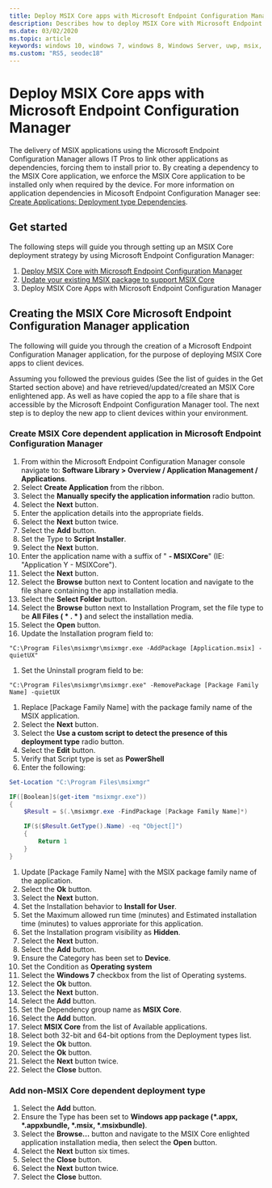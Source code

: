 ```yaml
---
title: Deploy MSIX Core apps with Microsoft Endpoint Configuration Manager
description: Describes how to deploy MSIX Core with Microsoft Endpoint Configuration Manager.
ms.date: 03/02/2020
ms.topic: article
keywords: windows 10, windows 7, windows 8, Windows Server, uwp, msix, msixcore, 1709, 1703, 1607, 1511, 1507
ms.custom: "RS5, seodec18"
---
```


# Deploy MSIX Core apps with Microsoft Endpoint Configuration Manager
The delivery of MSIX applications using the Microsoft Endpoint Configuration Manager allows IT Pros to link other applications as dependencies, forcing them to install prior to. By creating a dependency to the MSIX Core application, we enforce the MSIX Core application to be installed only when required by the device. For more information on application dependencies in Micosoft Endpoint Configuration Manager see: [Create Applications: Deployment type Dependencies](/configmgr/apps/deploy-use/create-applications#bkmk_dt-depend).

## Get started
The following steps will guide you through setting up an MSIX Core deployment strategy by using Microsoft Endpoint Configuration Manager:

1. [Deploy MSIX Core with Microsoft Endpoint Configuration Manager](deploy-msix-core-with-configmgr.md)
1. [Update your existing MSIX package to support MSIX Core](support-msix-core.md)
1. Deploy MSIX Core Apps with Microsoft Endpoint Configuration Manager

## Creating the MSIX Core Microsoft Endpoint Configuration Manager application
The following will guide you through the creation of a Microsoft Endpoint Configuration Manager application, for the purpose of deploying MSIX Core apps to client devices.
 
Assuming you followed the previous guides (See the list of guides in the Get Started section above) and have retrieved/updated/created an MSIX Core enlightened app. As well as have copied the app to a file share that is accessible by the Microsoft Endpoint Configuration Manager tool. The next step is to deploy the new app to client devices within your environment.

### Create MSIX Core dependent application in Microsoft Endpoint Configuration Manager
1. From within the Microsoft Endpoint Configuration Manager console navigate to: **Software Library > Overview / Application Management / Applications**.
1. Select **Create Application** from the ribbon.
1. Select the **Manually specify the application information** radio button.
1. Select the **Next** button.
1. Enter the application details into the appropriate fields.
1. Select the **Next** button twice.
1. Select the **Add** button.
1. Set the Type to **Script Installer**.
1. Select the **Next** button.
1. Enter the application name with a suffix of " **- MSIXCore**" (IE: "Application Y - MSIXCore").
1. Select the **Next** button.
1. Select the **Browse** button next to Content location and navigate to the file share containing the app installation media.
1. Select the **Select Folder** button.
1. Select the **Browse** button next to Installation Program, set the file type to be **All Files ( * . * )** and select the installation media.
1. Select the **Open** button.
1. Update the Installation program field to: 
```batch
"C:\Program Files\msixmgr\msixmgr.exe -AddPackage [Application.msix] -quietUX"
```
1. Set the Uninstall program field to be: 
```batch
"C:\Program Files\msixmgr\msixmgr.exe" -RemovePackage [Package Family Name] -quietUX
```
1. Replace [Package Family Name] with the package family name of the MSIX application.
1. Select the **Next** button.
1. Select the **Use a custom script to detect the presence of this deployment type** radio button.
1. Select the **Edit** button.
1. Verify that Script type is set as **PowerShell**
1. Enter the following: 
```PowerShell
Set-Location "C:\Program Files\msixmgr"

IF([Boolean]$(get-item "msixmgr.exe"))
{
    $Result = $(.\msixmgr.exe -FindPackage [Package Family Name]*)

    IF($($Result.GetType().Name) -eq "Object[]")
    {
        Return 1
    }
}
```
1. Update [Package Family Name] with the MSIX package family name of the application.
1. Select the **Ok** button.
1. Select the **Next** button.
1. Set the Installation behavior to **Install for User**.
1. Set the Maximum allowed run time (minutes) and Estimated installation time (minutes) to values approriate for this application.
1. Set the Installation program visibility as **Hidden**.
1. Select the **Next** button.
1. Select the **Add** button.
1. Ensure the Category has been set to **Device**.
1. Set the Condition as **Operating system**
1. Select the **Windows 7** checkbox from the list of Operating systems.
1. Select the **Ok** button.
1. Select the **Next** button.
1. Select the **Add** button.
1. Set the Dependency group name as **MSIX Core**.
1. Select the **Add** button.
1. Select **MSIX Core** from the list of Available applications.
1. Select both 32-bit and 64-bit options from the Deployment types list.
1. Select the **Ok** button.
1. Select the **Ok** button.
1. Select the **Next** button twice.
1. Select the **Close** button.

### Add non-MSIX Core dependent deployment type
1. Select the **Add** button.
1. Ensure the Type has been set to **Windows app package (*.appx, *.appxbundle, *.msix, *.msixbundle)**. 
1. Select the **Browse...** button and navigate to the MSIX Core enlighted application installation media, then select the **Open** button.
1. Select the **Next** button six times.
1. Select the **Close** button.
1. Select the **Next** button twice.
1. Select the **Close** button.
